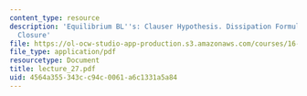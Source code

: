 ```yaml
---
content_type: resource
description: 'Equilibrium BL''s: Clauser Hypothesis. Dissipation Formulas and Integral
  Closure'
file: https://ol-ocw-studio-app-production.s3.amazonaws.com/courses/16-13-aerodynamics-of-viscous-fluids-fall-2003/4564a355343cc94c0061a6c1331a5a84_lecture_27.pdf
file_type: application/pdf
resourcetype: Document
title: lecture_27.pdf
uid: 4564a355-343c-c94c-0061-a6c1331a5a84
---
```

